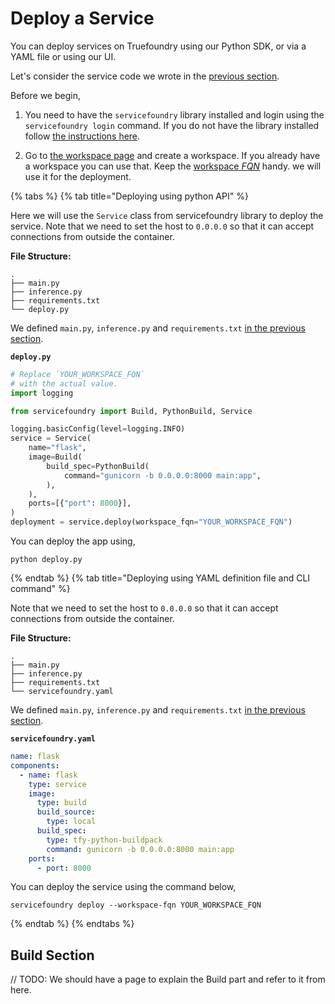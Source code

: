 # Deploy a Service

You can deploy services on Truefoundry using our Python SDK, or via a YAML file or using our UI. 

Let's consider the service code we wrote in the [previous section](./definition.md).

Before we begin,
1. You need to have the `servicefoundry`
library installed and login using the `servicefoundry login` command. If you do not have the library installed follow [the instructions here](quickstart/install-and-workspace.md).

2. Go to [the workspace page](https://app.truefoundry.com/workspace) and create a workspace. If you already have a workspace you can use that. Keep the [workspace _FQN_](../faq/get-workspace-fqn.md) handy. we will use it for the deployment.

{% tabs %}
{% tab title="Deploying using python API" %}

Here we will use the `Service` class from servicefoundry library to deploy the service. Note that we need to set the host to `0.0.0.0` so that  it can accept connections from outside the container.

**File Structure:**

```
.
├── main.py
├── inference.py
├── requirements.txt
└── deploy.py
```

We defined `main.py`, `inference.py` and `requirements.txt`  [in the previous section](./definition.md).

**`deploy.py`**
```python
# Replace `YOUR_WORKSPACE_FQN`
# with the actual value.
import logging

from servicefoundry import Build, PythonBuild, Service

logging.basicConfig(level=logging.INFO)
service = Service(
    name="flask",
    image=Build(
        build_spec=PythonBuild(
            command="gunicorn -b 0.0.0.0:8000 main:app",
        ),
    ),
    ports=[{"port": 8000}],
)
deployment = service.deploy(workspace_fqn="YOUR_WORKSPACE_FQN")
```

You can deploy the app using, 
```shell
python deploy.py
```

{% endtab %}
{% tab title="Deploying using YAML definition file and CLI command" %} 

Note that we need to set the host to `0.0.0.0` so that  it can accept connections from outside the container.

**File Structure:**
```
.
├── main.py
├── inference.py
├── requirements.txt
└── servicefoundry.yaml
```
We defined `main.py`, `inference.py` and `requirements.txt`  [in the previous section](./definition.md).

**`servicefoundry.yaml`**
```yaml
name: flask
components:
  - name: flask
    type: service
    image:
      type: build
      build_source:
        type: local
      build_spec:
        type: tfy-python-buildpack
        command: gunicorn -b 0.0.0.0:8000 main:app
    ports:
      - port: 8000
```
You can deploy the service using the command below,

```shell
servicefoundry deploy --workspace-fqn YOUR_WORKSPACE_FQN
```
{% endtab %}
{% endtabs %}


## Build Section

// TODO: We should have a page to explain the Build part and refer to it from here. 





